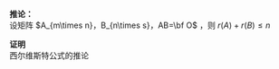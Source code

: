 **推论：**    
设矩阵 $A_{m\times n}，B_{n\times s}，AB=\bf O$ ，则 $r(A)+r(B)\leq n$     
    
**证明**    
西尔维斯特公式的推论    
